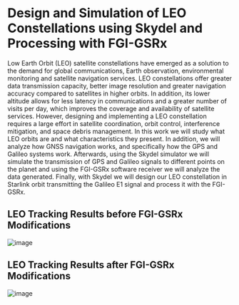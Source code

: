 # Design and Simulation of LEO Constellations using Skydel and Processing with FGI-GSRx
Low Earth Orbit (LEO) satellite constellations have emerged as a solution to the demand for global communications, Earth observation, environmental monitoring and satellite navigation services. LEO constellations offer greater data transmission capacity, better image resolution and greater navigation accuracy compared to satellites in higher orbits. In addition, its lower altitude allows for less latency in communications and a greater number of visits per day, which improves the coverage and availability of satellite services. However, designing and implementing a LEO constellation requires a large effort in satellite coordination, orbit control, interference mitigation, and space debris management. In this work we will study what LEO orbits are and what characteristics they present. In addition, we will analyze how GNSS navigation works, and specifically how the GPS and Galileo systems work. Afterwards, using the Skydel simulator we will simulate the transmission of GPS and Galileo signals to different points on the planet and using the FGI-GSRx software receiver we will analyze the data generated. Finally, with Skydel we will design our LEO constellation in Starlink orbit transmitting the Galileo E1 signal and process it with the FGI-GSRx.

## LEO Tracking Results before FGI-GSRx Modifications
![image](https://github.com/AdrianCL0/TFG_LEO_SKYDEL_FGI-GSRx/assets/100357161/c004717c-00e3-42bd-95d4-948484fd44a9)

## LEO Tracking Results after FGI-GSRx Modifications
![image](https://github.com/AdrianCL0/TFG_LEO_SKYDEL_FGI-GSRx/assets/100357161/a2688641-03d5-4c02-b93f-fc70c29710d6)

